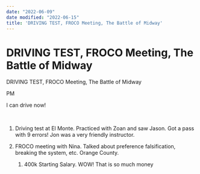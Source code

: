 ```yaml
---
date: "2022-06-09"
date modified: "2022-06-15"
title: 'DRIVING TEST, FROCO Meeting, The Battle of Midway'
---
```


# DRIVING TEST, FROCO Meeting, The Battle of Midway
DRIVING TEST, FROCO Meeting, The Battle of Midway

PM

I can drive now!

 

1. Driving test at El Monte. Practiced with Zoan and saw Jason. Got a pass with 9 errors! Jon was a very friendly instructor.

2. FROCO meeting with Nina. Talked about preference falsification, breaking the system, etc. Orange County.

	1. 400k Starting Salary. WOW! That is so much money

 
